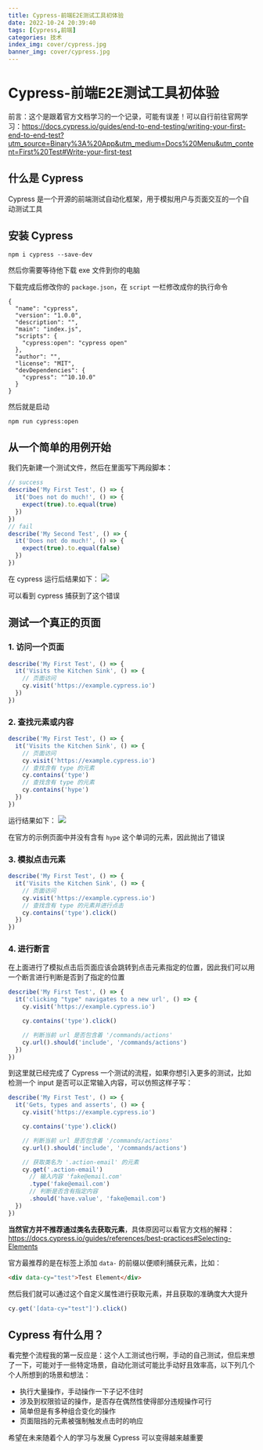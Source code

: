 ```yaml
---
title: Cypress-前端E2E测试工具初体验
date: 2022-10-24 20:39:40
tags: [Cypress,前端]
categories: 技术
index_img: cover/cypress.jpg
banner_img: cover/cypress.jpg
---
```


# Cypress-前端E2E测试工具初体验

前言：这个是跟着官方文档学习的一个记录，可能有误差！可以自行前往官网学习：https://docs.cypress.io/guides/end-to-end-testing/writing-your-first-end-to-end-test?utm_source=Binary%3A%20App&utm_medium=Docs%20Menu&utm_content=First%20Test#Write-your-first-test

## 什么是 Cypress

Cypress 是一个开源的前端测试自动化框架，用于模拟用户与页面交互的一个自动测试工具

## 安装 Cypress

```
npm i cypress --save-dev
```

然后你需要等待他下载 exe 文件到你的电脑

下载完成后修改你的 `package.json`，在 `script` 一栏修改成你的执行命令

```
{
  "name": "cypress",
  "version": "1.0.0",
  "description": "",
  "main": "index.js",
  "scripts": {
    "cypress:open": "cypress open"
  },
  "author": "",
  "license": "MIT",
  "devDependencies": {
    "cypress": "^10.10.0"
  }
}
```

然后就是启动

```
npm run cypress:open
```

## 从一个简单的用例开始

我们先新建一个测试文件，然后在里面写下两段脚本：

```js
// success
describe('My First Test', () => {
  it('Does not do much!', () => {
    expect(true).to.equal(true)
  })
})
// fail
describe('My Second Test', () => {
  it('Does not do much!', () => {
    expect(true).to.equal(false)
  })
})
```

在 cypress 运行后结果如下：
![](1.jpg)

可以看到 cypress 捕获到了这个错误

## 测试一个真正的页面

### 1. 访问一个页面

```js
describe('My First Test', () => {
  it('Visits the Kitchen Sink', () => {
    // 页面访问
    cy.visit('https://example.cypress.io')
  })
})
```

### 2. 查找元素或内容

```js
describe('My First Test', () => {
  it('Visits the Kitchen Sink', () => {
    // 页面访问
    cy.visit('https://example.cypress.io')
    // 查找含有 type 的元素
    cy.contains('type')
    // 查找含有 type 的元素
    cy.contains('hype')
  })
})
```

运行结果如下：
![](2.jpg)

在官方的示例页面中并没有含有 `hype` 这个单词的元素，因此抛出了错误

### 3. 模拟点击元素

```js
describe('My First Test', () => {
  it('Visits the Kitchen Sink', () => {
    // 页面访问
    cy.visit('https://example.cypress.io')
    // 查找含有 type 的元素并进行点击
    cy.contains('type').click()
  })
})
```

### 4. 进行断言

在上面进行了模拟点击后页面应该会跳转到点击元素指定的位置，因此我们可以用一个断言进行判断是否到了指定的位置

```js
describe('My First Test', () => {
  it('clicking "type" navigates to a new url', () => {
    cy.visit('https://example.cypress.io')

    cy.contains('type').click()

    // 判断当前 url 是否包含着 '/commands/actions'
    cy.url().should('include', '/commands/actions')
  })
})
```

到这里就已经完成了 Cypress 一个测试的流程，如果你想引入更多的测试，比如检测一个 input 是否可以正常输入内容，可以仿照这样子写：

```js
describe('My First Test', () => {
  it('Gets, types and asserts', () => {
    cy.visit('https://example.cypress.io')

    cy.contains('type').click()

    // 判断当前 url 是否包含着 '/commands/actions'
    cy.url().should('include', '/commands/actions')

    // 获取类名为 '.action-email' 的元素
    cy.get('.action-email')
      // 输入内容 'fake@email.com'
      .type('fake@email.com')
      // 判断是否含有指定内容
      .should('have.value', 'fake@email.com')
  })
})
```

**当然官方并不推荐通过类名去获取元素**，具体原因可以看官方文档的解释：https://docs.cypress.io/guides/references/best-practices#Selecting-Elements

官方最推荐的是在标签上添加 `data-` 的前缀以便顺利捕获元素，比如：

```html
<div data-cy="test">Test Element</div>
```

然后我们就可以通过这个自定义属性进行获取元素，并且获取的准确度大大提升
```js
cy.get('[data-cy="test"]').click()
```

## Cypress 有什么用？

看完整个流程我的第一反应是：这个人工测试也行啊，手动的自己测试，但后来想了一下，可能对于一些特定场景，自动化测试可能比手动好且效率高，以下列几个个人所想到的场景和想法：

- 执行大量操作，手动操作一下子记不住时
- 涉及到权限验证的操作，是否存在偶然性使得部分违规操作可行
- 简单但是有多种组合变化的操作
- 页面阻挡的元素被强制触发点击时的响应

希望在未来随着个人的学习与发展 Cypress 可以变得越来越重要